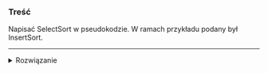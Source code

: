 ### Treść
Napisać SelectSort w pseudokodzie. W ramach przykładu podany był InsertSort. 


------
<details><summary>Rozwiązanie</summary>
<p>
    
![](https://i.imgur.com/pTtZOwf.png)

